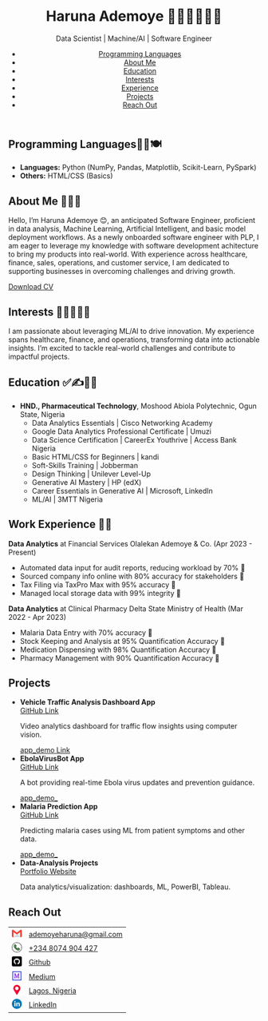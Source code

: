 <!DOCTYPE html>
<html lang="en">
<head>
  <meta charset="UTF-8">
  <title>Haruna Ademoye | Software Engineer Portfolio</title>
  <meta name="viewport" content="width=device-width, initial-scale=1.0">
  <link rel="stylesheet" href="style.css">
</head>
<body>
  <header> 
    <h1>Haruna Ademoye <span class="emoji">👨‍✈️👮‍♂️👩‍🎓</span></h1>
    <p class="subtitle">Data Scientist | Machine/AI | Software Engineer</p>
    <nav>
      <ul>
        <li><a href="#program">Programming Languages</a></li>
        <li><a href="#about">About Me</a></li>
        <li><a href="#education">Education</a></li>
        <li><a href="#interests">Interests</a></li>
        <li><a href="#experience">Experience</a></li>
        <li><a href="#projects">Projects</a></li>
        <li><a href="#contact">Reach Out</a></li>
      </ul>
    </nav>
  </header>

  <section id="program">
    <h2>Programming Languages🛒🎢🍽</h2>
    <ul>
      <li><strong>Languages:</strong> Python (NumPy, Pandas, Matplotlib, Scikit-Learn, PySpark)</li>
      <li><strong>Others:</strong> HTML/CSS (Basics)</li>
    </ul>
  </section>

  <section id="about">
    <h2>About Me 💫💢💤</h2>
    <p>Hello, I’m Haruna Ademoye 😊, an anticipated  Software Engineer, proficient in data analysis, Machine Learning, Artificial Intelligent, and basic model deployment workflows. As a newly onboarded software engineer with PLP, I am eager to leverage my knowledge with software development achitecture to bring my products into real-world. With experience across healthcare, finance, sales, operations, and customer service, I am dedicated to supporting businesses in overcoming challenges and driving growth.</p>
      <tr>
        <td><a href="https://www.dropbox.com/scl/fi/9vc68grinje7m6e271lam/Haruna_Ademoye_CV.pdf?rlkey=07la5ioc2183tzcmfds2fd7j1&st=cx4rpjoh&dl=0">Download CV</a></td>
      </tr>
  </section>

  <section id="interests">
    <h2>Interests 🌋👨‍🏫👨‍🍳</h2>
    <p>I am passionate about leveraging ML/AI to drive innovation. My experience spans healthcare, finance, and operations, transforming data into actionable insights. I’m excited to tackle real-world challenges and contribute to impactful projects.</p>
  </section>

  <section id="education">
    <h2>Education ✅✍📐📏</h2>
    <ul>
      <li><strong>HND., Pharmaceutical Technology</strong>, Moshood Abiola Polytechnic, Ogun State, Nigeria
        <ul>
          <li>Data Analytics Essentials | Cisco Networking Academy</li>
          <li>Google Data Analytics Professional Certificate | Umuzi</li>
          <li>Data Science Certification | CareerEx Youthrive | Access Bank Nigeria</li>
          <li>Basic HTML/CSS for Beginners | kandi</li>
          <li>Soft-Skills Training | Jobberman</li>
          <li>Design Thinking | Unilever Level-Up</li>
          <li>Generative AI Mastery | HP (edX)</li>
          <li>Career Essentials in Generative AI | Microsoft, LinkedIn</li>
          <li>ML/AI | 3MTT Nigeria</li>
        </ul>
      </li>
    </ul>
  </section>

  <section id="experience">
    <h2>Work Experience 🦛🦄</h2>
    <div class="job">
      <strong>Data Analytics</strong> at Financial Services Olalekan Ademoye & Co. (Apr 2023 - Present)
      <ul>
        <li>Automated data input for audit reports, reducing workload by 70% 🌟</li>
        <li>Sourced company info online with 80% accuracy for stakeholders 🌟</li>
        <li>Tax Filing via TaxPro Max with 95% accuracy 🌟</li>
        <li>Managed local storage data with 99% integrity 🌟</li>
      </ul>
    </div>
    <div class="job">
      <strong>Data Analytics</strong> at Clinical Pharmacy Delta State Ministry of Health (Mar 2022 - Apr 2023)
      <ul>
        <li>Malaria Data Entry with 70% accuracy 🌟</li>
        <li>Stock Keeping and Analysis at 95% Quantification Accuracy 🌟</li>
        <li>Medication Dispensing with 98% Quantification Accuracy 🌟</li>
        <li>Pharmacy Management with 90% Quantification Accuracy 🌟</li>
      </ul>
    </div>
  </section>

  <section id="projects">
    <h2>Projects</h2>
    <ul>
      <li>
        <strong>Vehicle Traffic Analysis Dashboard App</strong> <br>
        <a href="https://github.com/HARDECOMM/vehicle_traffic_analysis.git">GitHub Link</a>
        <p>Video analytics dashboard for traffic flow insights using computer vision.</p>
        <a href="https://lnkd.in/dZuEQtkF">app_demo Link</a>
      </li>
      <li>
        <strong>EbolaVirusBot App</strong> <br>
        <a href="https://github.com/HARDECOMM/EbolaVirusBot.git">GitHub Link</a>
        <p>A bot providing real-time Ebola virus updates and prevention guidance.</p>
        <a href="https://lnkd.in/gPN4HYGX">app_demo_</a>
      </li>
      <li>
        <strong>Malaria Prediction App</strong> <br>
        <a href="https://github.com/HARDECOMM/Malaria-Prediction.git">GitHub Link</a>
        <p>Predicting malaria cases using ML from patient symptoms and other data.</p>
        <a href="https://lnkd.in/dwSvAUBQ">app_demo_</a>
      </li>
      <li>
        <strong>Data-Analysis Projects</strong> <br>
        <a href="https://hardecomm.github.io/Ademoye-s_Portfolio/">Portfolio Website</a>
        <p>Data analytics/visualization: dashboards, ML, PowerBI, Tableau.</p>
      </li>
    </ul>
  </section>

  <section id="contact">
    <h2>Reach Out</h2>
    <table>
      <tr>
        <td><img src="images_/gmail.png" alt="Email" width="20"></td>
        <td><a href="mailto:ademoyeharuna@gmail.com">ademoyeharuna@gmail.com</a></td>
      </tr>
      <tr>
        <td><img src="images_/phone-call.png" alt="Phone" width="20"></td>
        <td><a href="tel:+2348074904427">+234 8074 904 427</a></td>
      </tr>
      <tr>
        <td><img src="images_/github.png" alt="GitHub" width="20"></td>
        <td><a href="https://github.com/HARDECOMM">Github</a></td>
      </tr>
      <tr>
        <td><img src="images_/medium.png" alt="Medium" width="20"></td>
        <td><a href="https://medium.com/@ademoyeharuna">Medium</a></td>
      </tr>
      <tr>
        <td><img src="images_/placeholder.png" alt="Location" width="20"></td>
        <td><a href="https://maps.app.goo.gl/FwoJcSH7JaN1LW4Q8">Lagos, Nigeria</a></td>
      </tr>
      <tr>
        <td><img src="images_/linkedin.png" alt="LinkedIn" width="20"></td>
        <td><a href="https://www.linkedin.com/in/haruna-ademoye-859486110">LinkedIn</a></td>
      </tr>
    </table>
  </section>
</body>
</html>
